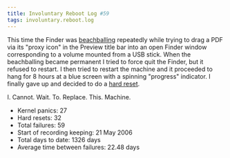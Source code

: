 ```yaml
---
title: Involuntary Reboot Log #59
tags: involuntary.reboot.log
---
```


This time the Finder was [beachballing](/wiki/beachballing) repeatedly while trying to drag a PDF via its "proxy icon" in the Preview title bar into an open Finder window corresponding to a volume mounted from a USB stick. When the beachballing became permanent I tried to force quit the Finder, but it refused to restart. I then tried to restart the machine and it proceeded to hang for 8 hours at a blue screen with a spinning "progress" indicator. I finally gave up and decided to do a [hard reset](/wiki/hard_reset).

I. Cannot. Wait. To. Replace. This. Machine.

-   Kernel panics: 27
-   Hard resets: 32
-   Total failures: 59
-   Start of recording keeping: 21 May 2006
-   Total days to date: 1326 days
-   Average time between failures: 22.48 days

